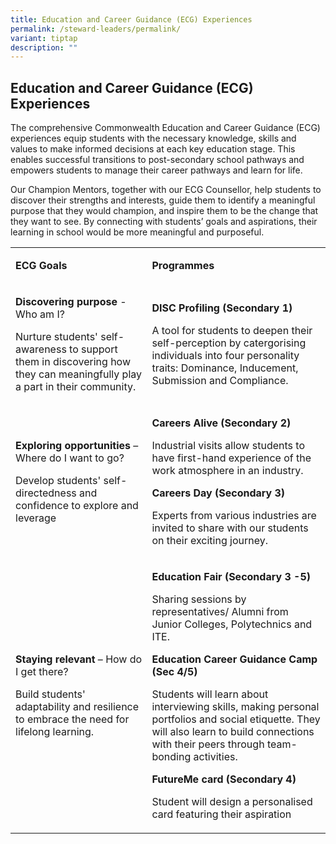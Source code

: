 ```yaml
---
title: Education and Career Guidance (ECG) Experiences
permalink: /steward-leaders/permalink/
variant: tiptap
description: ""
---
```

<h2>Education and Career Guidance (ECG) Experiences </h2>
<p>The comprehensive Commonwealth Education and Career Guidance (ECG) experiences
equip students with the necessary knowledge, skills and values to make
informed decisions at each key education stage. This enables successful
transitions to post-secondary school pathways and empowers students to
manage their career pathways and learn for life.</p>
<p>Our Champion Mentors, together with our ECG Counsellor, help students
to discover their strengths and interests, guide them to identify a meaningful
purpose that they would champion, and inspire them to be the change that
they want to see. By connecting with students’ goals and aspirations, their
learning in school would be more meaningful and purposeful.</p>
<table>
<tbody>
<tr>
<td rowspan="1" colspan="1">
<p><strong>ECG Goals </strong>
</p>
</td>
<td rowspan="1" colspan="1">
<p><strong>Programmes</strong>
</p>
</td>
</tr>
<tr>
<td rowspan="1" colspan="1">
<p><strong>Discovering purpose</strong> - Who am I?</p>
<p>Nurture students' self-awareness to support them in discovering how they
can meaningfully play a part in their community.</p>
<p></p>
</td>
<td rowspan="1" colspan="1">
<p><strong>DISC Profiling (Secondary 1)</strong>
</p>
<p>A tool for students to deepen their self-perception by catergorising individuals
into four personality traits: Dominance, Inducement, Submission and Compliance.</p>
<p></p>
</td>
</tr>
<tr>
<td rowspan="1" colspan="1">
<p><strong>Exploring opportunities</strong> – Where do I want to go?</p>
<p>Develop students' self-directedness and confidence to explore and leverage</p>
<p></p>
</td>
<td rowspan="1" colspan="1">
<p><strong>Careers Alive (Secondary 2)</strong>
</p>
<p>Industrial visits allow students to have first-hand experience of the
work atmosphere in an industry.</p>
<p></p>
<p><strong>Careers Day (Secondary 3)</strong>
</p>
<p>Experts from various industries are invited to share with our students
on their exciting journey.</p>
<p></p>
</td>
</tr>
<tr>
<td rowspan="1" colspan="1">
<p><strong>Staying relevant</strong> – How do I get there?</p>
<p>Build students' adaptability and resilience to embrace the need for lifelong
learning.</p>
<p></p>
</td>
<td rowspan="1" colspan="1">
<p><strong>Education Fair (Secondary 3 -5)</strong>
</p>
<p>Sharing sessions by representatives/ Alumni from Junior Colleges, Polytechnics
and ITE.</p>
<p></p>
<p><strong>Education Career Guidance Camp (Sec 4/5)</strong>
</p>
<p>Students will learn about interviewing skills, making personal portfolios
and social etiquette. They will also learn to build connections with their
peers through team-bonding activities.</p>
<p></p>
<p><strong>FutureMe card (Secondary 4)</strong>
</p>
<p>Student will design a personalised card featuring their aspiration</p>
<p></p>
</td>
</tr>
</tbody>
</table>
<p></p>